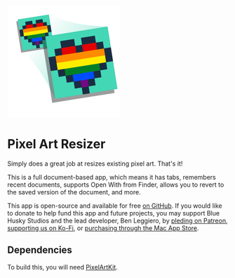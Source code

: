 
<img src="https://raw.githubusercontent.com/BlueHuskyStudios/Pixel-Art-Resizer/master/Pixel%20Art%20Resizer/Resources/Assets.xcassets/AppIcon.appiconset/256%20x%20256@2x.png" width="256" />

# Pixel Art Resizer #

Simply does a great job at resizes existing pixel art. That's it!

This is a full document-based app, which means it has tabs, remembers recent documents, supports Open With from Finder, allows you to revert to the saved version of the document, and more.

This app is open-source and available for free [on GitHub](https://github.com/BlueHuskyStudios/Pixel-Art-Resizer/releases).
If you would like to donate to help fund this app and future projects, you may support Blue Husky Studios and the lead developer, Ben Leggiero, by [pleding on Patreon](https://www.patreon.com/BlueHuskyStudios), [supporting us on Ko-Fi](https://ko-fi.com/BlueHuskyStudios), or [purchasing through the Mac App Store]().


## Dependencies ##

To build this, you will need [PixelArtKit](https://github.com/BlueHuskyStudios/PixelArtKit).
